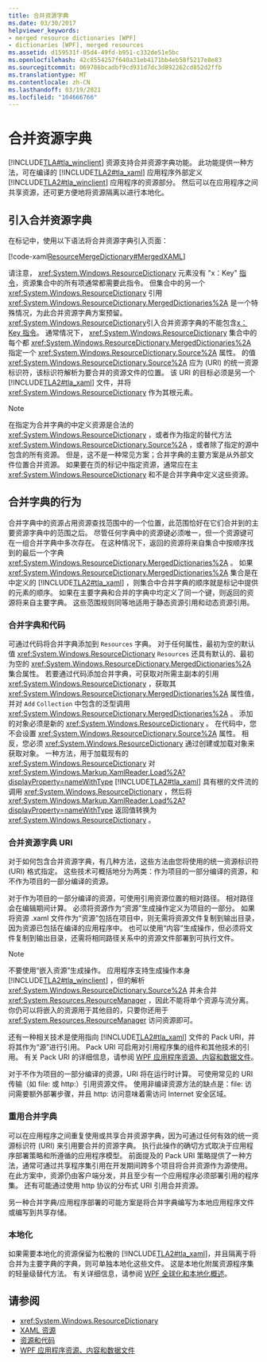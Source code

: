 ```yaml
---
title: 合并资源字典
ms.date: 03/30/2017
helpviewer_keywords:
- merged resource dictionaries [WPF]
- dictionaries [WPF], merged resources
ms.assetid: d159531f-05d4-49fd-b951-c332de51e5bc
ms.openlocfilehash: 42c8554257f640a31eb4171bb4eb58f5217e8e83
ms.sourcegitcommit: 069786bcadbf9cd931d7dc3d892262cd852d2ffb
ms.translationtype: MT
ms.contentlocale: zh-CN
ms.lasthandoff: 03/19/2021
ms.locfileid: "104666766"
---
```

# <a name="merged-resource-dictionaries"></a>合并资源字典
[!INCLUDE[TLA#tla_winclient](../../../includes/tlasharptla-winclient-md.md)] 资源支持合并资源字典功能。 此功能提供一种方法，可在编译的 [!INCLUDE[TLA2#tla_xaml](../../../includes/tla2sharptla-xaml-md.md)] 应用程序外部定义 [!INCLUDE[TLA2#tla_winclient](../../../includes/tla2sharptla-winclient-md.md)] 应用程序的资源部分。 然后可以在应用程序之间共享资源，还可更方便地将资源隔离以进行本地化。  
  
## <a name="introducing-a-merged-resource-dictionary"></a>引入合并资源字典  
 在标记中，使用以下语法将合并资源字典引入页面：  
  
 [!code-xaml[ResourceMergeDictionary#MergedXAML](~/samples/snippets/csharp/VS_Snippets_Wpf/ResourceMergeDictionary/CS/default.xaml#mergedxaml)]  
  
 请注意， <xref:System.Windows.ResourceDictionary> 元素没有 "x：Key" [指令](/dotnet/desktop-wpf/xaml-services/xkey-directive)，资源集合中的所有项通常都需要此指令。 但集合中的另一个 <xref:System.Windows.ResourceDictionary> 引用 <xref:System.Windows.ResourceDictionary.MergedDictionaries%2A> 是一个特殊情况，为此合并资源字典方案预留。 <xref:System.Windows.ResourceDictionary>引入合并资源字典的不能包含[x：Key 指令](/dotnet/desktop-wpf/xaml-services/xkey-directive)。 通常情况下， <xref:System.Windows.ResourceDictionary> 集合中的每个都 <xref:System.Windows.ResourceDictionary.MergedDictionaries%2A> 指定一个 <xref:System.Windows.ResourceDictionary.Source%2A> 属性。 的值 <xref:System.Windows.ResourceDictionary.Source%2A> 应为 (URI) 的统一资源标识符，该标识符解析为要合并的资源文件的位置。 该 URI 的目标必须是另一个 [!INCLUDE[TLA2#tla_xaml](../../../includes/tla2sharptla-xaml-md.md)] 文件，并将 <xref:System.Windows.ResourceDictionary> 作为其根元素。  
  
> [!NOTE]
> 在指定为合并字典的中定义资源是合法的 <xref:System.Windows.ResourceDictionary> ，或者作为指定的替代方法 <xref:System.Windows.ResourceDictionary.Source%2A> ，或者除了指定的源中包含的所有资源。 但是，这不是一种常见方案；合并字典的主要方案是从外部文件位置合并资源。 如果要在页的标记中指定资源，通常应在主 <xref:System.Windows.ResourceDictionary> 和不是合并字典中定义这些资源。  
  
## <a name="merged-dictionary-behavior"></a>合并字典的行为  
 合并字典中的资源占用资源查找范围中的一个位置，此范围恰好在它们合并到的主要资源字典中的范围之后。 尽管任何字典中的资源键必须唯一，但一个资源键可在一组合并字典中多次存在。 在这种情况下，返回的资源将来自集合中按顺序找到的最后一个字典 <xref:System.Windows.ResourceDictionary.MergedDictionaries%2A> 。 如果 <xref:System.Windows.ResourceDictionary.MergedDictionaries%2A> 集合是在中定义的 [!INCLUDE[TLA2#tla_xaml](../../../includes/tla2sharptla-xaml-md.md)] ，则集合中合并字典的顺序就是标记中提供的元素的顺序。 如果在主要字典和合并的字典中均定义了同一个键，则返回的资源将来自主要字典。 这些范围规则同等地适用于静态资源引用和动态资源引用。  
  
### <a name="merged-dictionaries-and-code"></a>合并字典和代码  
 可通过代码将合并字典添加到 `Resources` 字典。 对于任何属性，最初为空的默认值 <xref:System.Windows.ResourceDictionary> `Resources` 还具有默认的、最初为空的 <xref:System.Windows.ResourceDictionary.MergedDictionaries%2A> 集合属性。 若要通过代码添加合并字典，可获取对所需主副本的引用 <xref:System.Windows.ResourceDictionary> ，获取其 <xref:System.Windows.ResourceDictionary.MergedDictionaries%2A> 属性值，并对 `Add` `Collection` 中包含的泛型调用 <xref:System.Windows.ResourceDictionary.MergedDictionaries%2A> 。 添加的对象必须是新的 <xref:System.Windows.ResourceDictionary> 。 在代码中，您不会设置 <xref:System.Windows.ResourceDictionary.Source%2A> 属性。 相反，您必须 <xref:System.Windows.ResourceDictionary> 通过创建或加载对象来获取对象。 一种方法，用于加载现有的 <xref:System.Windows.ResourceDictionary> 对 <xref:System.Windows.Markup.XamlReader.Load%2A?displayProperty=nameWithType> [!INCLUDE[TLA2#tla_xaml](../../../includes/tla2sharptla-xaml-md.md)] 具有根的文件流的调用 <xref:System.Windows.ResourceDictionary> ，然后将 <xref:System.Windows.Markup.XamlReader.Load%2A?displayProperty=nameWithType> 返回值转换为 <xref:System.Windows.ResourceDictionary> 。  
  
### <a name="merged-resource-dictionary-uris"></a>合并资源字典 URI  
 对于如何包含合并资源字典，有几种方法，这些方法由您将使用的统一资源标识符 (URI) 格式指定。 这些技术可概括地分为两类：作为项目的一部分编译的资源，和不作为项目的一部分编译的资源。  
  
 对于作为项目的一部分编译的资源，可使用引用资源位置的相对路径。 相对路径会在编辑期间计算。 必须将资源作为“资源”生成操作定义为项目的一部分。 如果将资源 .xaml 文件作为“资源”包括在项目中，则无需将资源文件复制到输出目录，因为资源已包括在编译的应用程序中。 也可以使用“内容”生成操作，但必须将文件复制到输出目录，还需将相同路径关系中的资源文件部署到可执行文件。  
  
> [!NOTE]
> 不要使用“嵌入资源”生成操作。 应用程序支持生成操作本身 [!INCLUDE[TLA2#tla_winclient](../../../includes/tla2sharptla-winclient-md.md)] ，但的解析 <xref:System.Windows.ResourceDictionary.Source%2A> 并未合并 <xref:System.Resources.ResourceManager> ，因此不能将单个资源与流分离。 你仍可以将嵌入的资源用于其他目的，只要你还用于 <xref:System.Resources.ResourceManager> 访问资源即可。  
  
 还有一种相关技术是使用指向 [!INCLUDE[TLA2#tla_xaml](../../../includes/tla2sharptla-xaml-md.md)] 文件的 Pack URI，并将其作为“源”进行引用。 Pack URI 可启用对引用程序集的组件和其他技术的引用。 有关 Pack URI 的详细信息，请参阅 [WPF 应用程序资源、内容和数据文件](../app-development/wpf-application-resource-content-and-data-files.md)。  
  
 对于不作为项目的一部分编译的资源，URI 将在运行时计算。 可使用常见的 URI 传输（如 file: 或 http:）引用资源文件。 使用非编译资源方法的缺点是：file: 访问需要额外部署步骤，并且 http: 访问意味着需访问 Internet 安全区域。  
  
### <a name="reusing-merged-dictionaries"></a>重用合并字典  
 可以在应用程序之间重复使用或共享合并资源字典，因为可通过任何有效的统一资源标识符 (URI) 来引用要合并的资源字典。 执行此操作的确切方式取决于应用程序部署策略和所遵循的应用程序模型。 前面提及的 Pack URI 策略提供了一种方法，通常可通过共享程序集引用在开发期间跨多个项目将合并资源作为源使用。 在此方案中，资源仍由客户端分发，并且至少有一个应用程序必须部署引用的程序集。 还有可能通过使用 http 协议的分布式 URI 引用合并资源。  
  
 另一种合并字典/应用程序部署的可能方案是将合并字典编写为本地应用程序文件或编写到共享存储。  
  
### <a name="localization"></a>本地化  
 如果需要本地化的资源保留为松散的 [!INCLUDE[TLA2#tla_xaml](../../../includes/tla2sharptla-xaml-md.md)]，并且隔离于将合并为主要字典的字典，则可单独本地化这些文件。 这是本地化附属资源程序集的轻量级替代方法。 有关详细信息，请参阅 [WPF 全球化和本地化概述](wpf-globalization-and-localization-overview.md)。  
  
## <a name="see-also"></a>请参阅

- <xref:System.Windows.ResourceDictionary>
- [XAML 资源](/dotnet/desktop-wpf/fundamentals/xaml-resources-define)
- [资源和代码](resources-and-code.md)
- [WPF 应用程序资源、内容和数据文件](../app-development/wpf-application-resource-content-and-data-files.md)
